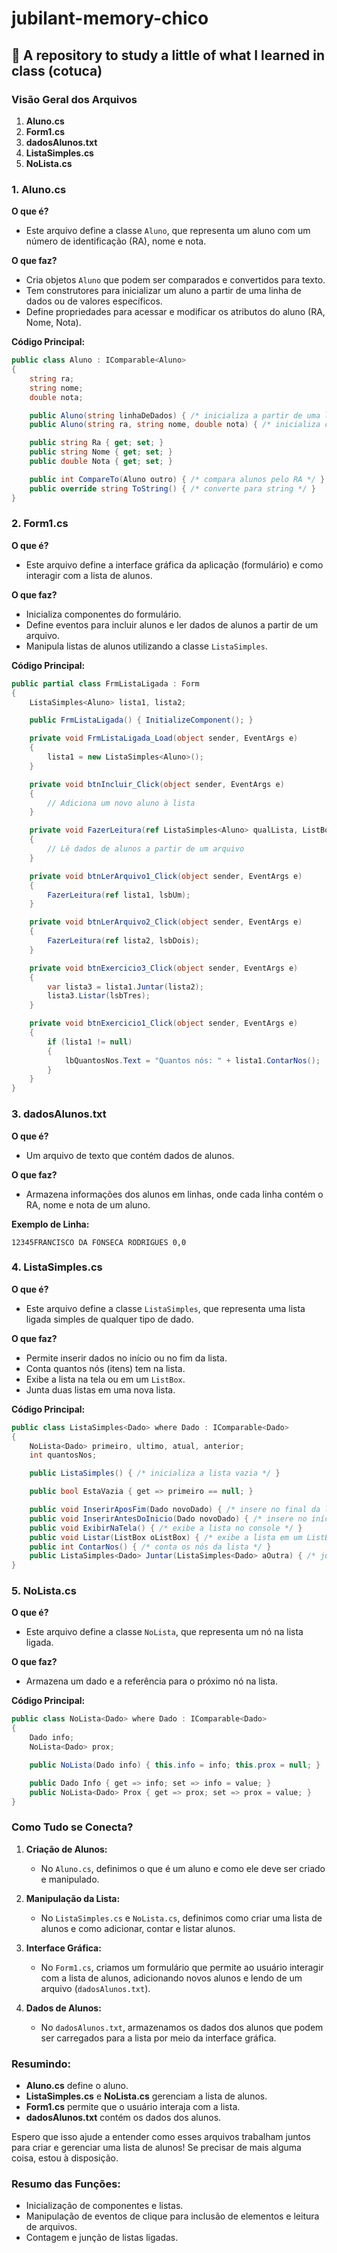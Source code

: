 # jubilant-memory-chico
📖 A repository to study a little of what I learned in class (cotuca)
------

### **Visão Geral dos Arquivos**

1. **Aluno.cs**
2. **Form1.cs**
3. **dadosAlunos.txt**
4. **ListaSimples.cs**
5. **NoLista.cs**

### **1. Aluno.cs**

**O que é?**
- Este arquivo define a classe `Aluno`, que representa um aluno com um número de identificação (RA), nome e nota.

**O que faz?**
- Cria objetos `Aluno` que podem ser comparados e convertidos para texto.
- Tem construtores para inicializar um aluno a partir de uma linha de dados ou de valores específicos.
- Define propriedades para acessar e modificar os atributos do aluno (RA, Nome, Nota).

**Código Principal:**
```csharp
public class Aluno : IComparable<Aluno>
{
    string ra;
    string nome;
    double nota;

    public Aluno(string linhaDeDados) { /* inicializa a partir de uma linha de dados */ }
    public Aluno(string ra, string nome, double nota) { /* inicializa com valores específicos */ }

    public string Ra { get; set; }
    public string Nome { get; set; }
    public double Nota { get; set; }

    public int CompareTo(Aluno outro) { /* compara alunos pelo RA */ }
    public override string ToString() { /* converte para string */ }
}
```

### **2. Form1.cs**

**O que é?**
- Este arquivo define a interface gráfica da aplicação (formulário) e como interagir com a lista de alunos.

**O que faz?**
- Inicializa componentes do formulário.
- Define eventos para incluir alunos e ler dados de alunos a partir de um arquivo.
- Manipula listas de alunos utilizando a classe `ListaSimples`.

**Código Principal:**
```csharp
public partial class FrmListaLigada : Form
{
    ListaSimples<Aluno> lista1, lista2;

    public FrmListaLigada() { InitializeComponent(); }

    private void FrmListaLigada_Load(object sender, EventArgs e)
    {
        lista1 = new ListaSimples<Aluno>();
    }

    private void btnIncluir_Click(object sender, EventArgs e)
    {
        // Adiciona um novo aluno à lista
    }

    private void FazerLeitura(ref ListaSimples<Aluno> qualLista, ListBox lsb)
    {
        // Lê dados de alunos a partir de um arquivo
    }

    private void btnLerArquivo1_Click(object sender, EventArgs e)
    {
        FazerLeitura(ref lista1, lsbUm);
    }

    private void btnLerArquivo2_Click(object sender, EventArgs e)
    {
        FazerLeitura(ref lista2, lsbDois);
    }

    private void btnExercicio3_Click(object sender, EventArgs e)
    {
        var lista3 = lista1.Juntar(lista2);
        lista3.Listar(lsbTres);
    }

    private void btnExercicio1_Click(object sender, EventArgs e)
    {
        if (lista1 != null)
        {
            lbQuantosNos.Text = "Quantos nós: " + lista1.ContarNos();
        }
    }
}
```

### **3. dadosAlunos.txt**

**O que é?**
- Um arquivo de texto que contém dados de alunos.

**O que faz?**
- Armazena informações dos alunos em linhas, onde cada linha contém o RA, nome e nota de um aluno.

**Exemplo de Linha:**
```
12345FRANCISCO DA FONSECA RODRIGUES 0,0
```

### **4. ListaSimples.cs**

**O que é?**
- Este arquivo define a classe `ListaSimples`, que representa uma lista ligada simples de qualquer tipo de dado.

**O que faz?**
- Permite inserir dados no início ou no fim da lista.
- Conta quantos nós (itens) tem na lista.
- Exibe a lista na tela ou em um `ListBox`.
- Junta duas listas em uma nova lista.

**Código Principal:**
```csharp
public class ListaSimples<Dado> where Dado : IComparable<Dado>
{
    NoLista<Dado> primeiro, ultimo, atual, anterior;
    int quantosNos;

    public ListaSimples() { /* inicializa a lista vazia */ }

    public bool EstaVazia { get => primeiro == null; }

    public void InserirAposFim(Dado novoDado) { /* insere no final da lista */ }
    public void InserirAntesDoInicio(Dado novoDado) { /* insere no início da lista */ }
    public void ExibirNaTela() { /* exibe a lista no console */ }
    public void Listar(ListBox oListBox) { /* exibe a lista em um ListBox */ }
    public int ContarNos() { /* conta os nós da lista */ }
    public ListaSimples<Dado> Juntar(ListaSimples<Dado> aOutra) { /* junta duas listas */ }
}
```

### **5. NoLista.cs**

**O que é?**
- Este arquivo define a classe `NoLista`, que representa um nó na lista ligada.

**O que faz?**
- Armazena um dado e a referência para o próximo nó na lista.

**Código Principal:**
```csharp
public class NoLista<Dado> where Dado : IComparable<Dado>
{
    Dado info;
    NoLista<Dado> prox;

    public NoLista(Dado info) { this.info = info; this.prox = null; }

    public Dado Info { get => info; set => info = value; }
    public NoLista<Dado> Prox { get => prox; set => prox = value; }
}
```

### **Como Tudo se Conecta?**

1. **Criação de Alunos:**
   - No `Aluno.cs`, definimos o que é um aluno e como ele deve ser criado e manipulado.

2. **Manipulação da Lista:**
   - No `ListaSimples.cs` e `NoLista.cs`, definimos como criar uma lista de alunos e como adicionar, contar e listar alunos.

3. **Interface Gráfica:**
   - No `Form1.cs`, criamos um formulário que permite ao usuário interagir com a lista de alunos, adicionando novos alunos e lendo de um arquivo (`dadosAlunos.txt`).

4. **Dados de Alunos:**
   - No `dadosAlunos.txt`, armazenamos os dados dos alunos que podem ser carregados para a lista por meio da interface gráfica.

### **Resumindo:**
- **Aluno.cs** define o aluno.
- **ListaSimples.cs** e **NoLista.cs** gerenciam a lista de alunos.
- **Form1.cs** permite que o usuário interaja com a lista.
- **dadosAlunos.txt** contém os dados dos alunos.

Espero que isso ajude a entender como esses arquivos trabalham juntos para criar e gerenciar uma lista de alunos! Se precisar de mais alguma coisa, estou à disposição.
### **Resumo das Funções:**
- Inicialização de componentes e listas.
- Manipulação de eventos de clique para inclusão de elementos e leitura de arquivos.
- Contagem e junção de listas ligadas.
